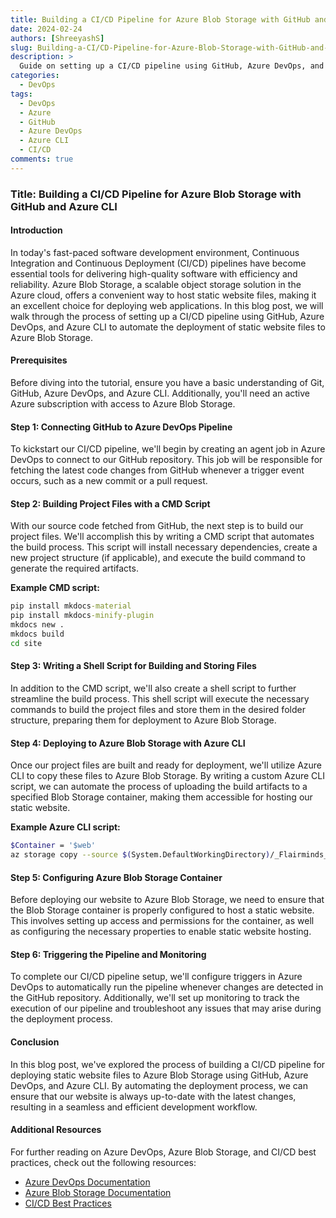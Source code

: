 ```yaml
---
title: Building a CI/CD Pipeline for Azure Blob Storage with GitHub and Azure CLI
date: 2024-02-24
authors: [ShreeyashS]
slug: Building-a-CI/CD-Pipeline-for-Azure-Blob-Storage-with-GitHub-and-Azure-CLI
description: >
  Guide on setting up a CI/CD pipeline using GitHub, Azure DevOps, and Azure CLI for deploying static website files to Azure Blob Storage.
categories:
  - DevOps
tags:
  - DevOps
  - Azure
  - GitHub
  - Azure DevOps
  - Azure CLI
  - CI/CD
comments: true
---
```


### Title: Building a CI/CD Pipeline for Azure Blob Storage with GitHub and Azure CLI

#### Introduction
In today's fast-paced software development environment, Continuous Integration and Continuous Deployment (CI/CD) pipelines have become essential tools for delivering high-quality software with efficiency and reliability. Azure Blob Storage, a scalable object storage solution in the Azure cloud, offers a convenient way to host static website files, making it an excellent choice for deploying web applications. In this blog post, we will walk through the process of setting up a CI/CD pipeline using GitHub, Azure DevOps, and Azure CLI to automate the deployment of static website files to Azure Blob Storage.

<!-- more -->

#### Prerequisites
Before diving into the tutorial, ensure you have a basic understanding of Git, GitHub, Azure DevOps, and Azure CLI. Additionally, you'll need an active Azure subscription with access to Azure Blob Storage.

#### Step 1: Connecting GitHub to Azure DevOps Pipeline
To kickstart our CI/CD pipeline, we'll begin by creating an agent job in Azure DevOps to connect to our GitHub repository. This job will be responsible for fetching the latest code changes from GitHub whenever a trigger event occurs, such as a new commit or a pull request.

#### Step 2: Building Project Files with a CMD Script
With our source code fetched from GitHub, the next step is to build our project files. We'll accomplish this by writing a CMD script that automates the build process. This script will install necessary dependencies, create a new project structure (if applicable), and execute the build command to generate the required artifacts.

**Example CMD script:**
```cmd
pip install mkdocs-material
pip install mkdocs-minify-plugin
mkdocs new .
mkdocs build
cd site
```

#### Step 3: Writing a Shell Script for Building and Storing Files
In addition to the CMD script, we'll also create a shell script to further streamline the build process. This shell script will execute the necessary commands to build the project files and store them in the desired folder structure, preparing them for deployment to Azure Blob Storage.

#### Step 4: Deploying to Azure Blob Storage with Azure CLI
Once our project files are built and ready for deployment, we'll utilize Azure CLI to copy these files to Azure Blob Storage. By writing a custom Azure CLI script, we can automate the process of uploading the build artifacts to a specified Blob Storage container, making them accessible for hosting our static website.

**Example Azure CLI script:**
```bash
$Container = '$web'
az storage copy --source $(System.DefaultWorkingDirectory)/_Flairminds_blogs/site/* --destination-account-name 'mkdocsblog' --destination-container $Container --recursive
```

#### Step 5: Configuring Azure Blob Storage Container
Before deploying our website to Azure Blob Storage, we need to ensure that the Blob Storage container is properly configured to host a static website. This involves setting up access and permissions for the container, as well as configuring the necessary properties to enable static website hosting.

#### Step 6: Triggering the Pipeline and Monitoring
To complete our CI/CD pipeline setup, we'll configure triggers in Azure DevOps to automatically run the pipeline whenever changes are detected in the GitHub repository. Additionally, we'll set up monitoring to track the execution of our pipeline and troubleshoot any issues that may arise during the deployment process.

#### Conclusion
In this blog post, we've explored the process of building a CI/CD pipeline for deploying static website files to Azure Blob Storage using GitHub, Azure DevOps, and Azure CLI. By automating the deployment process, we can ensure that our website is always up-to-date with the latest changes, resulting in a seamless and efficient development workflow.

#### Additional Resources
For further reading on Azure DevOps, Azure Blob Storage, and CI/CD best practices, check out the following resources:
- [Azure DevOps Documentation](https://docs.microsoft.com/en-us/azure/devops/?view=azure-devops)
- [Azure Blob Storage Documentation](https://docs.microsoft.com/en-us/azure/storage/blobs/)
- [CI/CD Best Practices](https://docs.microsoft.com/en-us/azure/devops/pipelines/get-started/pipelines-get-started?view=azure-devops)